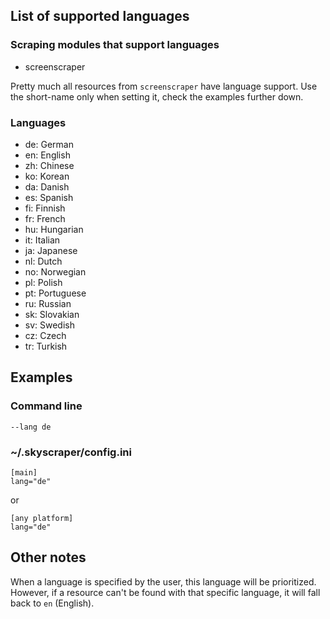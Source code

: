 ## List of supported languages
### Scraping modules that support languages
* screenscraper

Pretty much all resources from `screenscraper` have language support. Use the short-name only when setting it, check the examples further down.

### Languages
* de: German
* en: English
* zh: Chinese
* ko: Korean
* da: Danish
* es: Spanish
* fi: Finnish
* fr: French
* hu: Hungarian
* it: Italian
* ja: Japanese
* nl: Dutch
* no: Norwegian
* pl: Polish
* pt: Portuguese
* ru: Russian
* sk: Slovakian
* sv: Swedish
* cz: Czech
* tr: Turkish

## Examples
### Command line
`--lang de`
### ~/.skyscraper/config.ini
```
[main]
lang="de"
```
or
```
[any platform]
lang="de"
```

## Other notes
When a language is specified by the user, this language will be prioritized. However, if a resource can't be found with that specific language, it will fall back to `en` (English).